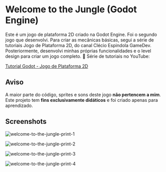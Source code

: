 # Welcome to the Jungle (Godot Engine)  

Este é um jogo de plataforma 2D criado na Godot Engine. Foi o segundo jogo que desenvolvi. Para criar as mecânicas básicas, segui a série de tutoriais Jogo de Plataforma 2D, do canal Clécio Espindola GameDev. Posteriormente, desenvolvi minhas próprias funcionalidades e o level design para criar um jogo completo.
🔗 Série de tutoriais no YouTube:  

[Tutorial Godot - Jogo de Plataforma 2D](https://www.youtube.com/playlist?list=PL-oJEh-N3A3Qis2H0Mi-_jaq1c5oFd2Ty)  

## Aviso  
A maior parte do código, sprites e sons deste jogo **não pertencem a mim**.  
Este projeto tem **fins exclusivamente didáticos** e foi criado apenas para aprendizado.

## Screenshots

![welcome-to-the-jungle-print-1](https://github.com/user-attachments/assets/7a3de5da-bf60-4ec0-b074-8a571c3f8e10)

![welcome-to-the-jungle-print-2](https://github.com/user-attachments/assets/0da4ed55-bbf5-43fa-8297-75c41bb6bd5b)

![welcome-to-the-jungle-print-3](https://github.com/user-attachments/assets/9cbdce7b-36cb-4973-bb5c-5eb0664a1bd0)

![welcome-to-the-jungle-print-4](https://github.com/user-attachments/assets/75992b55-92a0-4737-8dd2-b7b155a32e8c)




